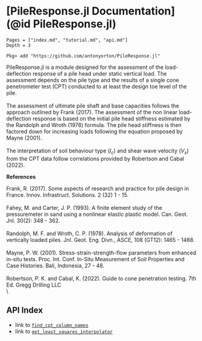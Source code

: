 # [PileResponse.jl Documentation](@id PileResponse.jl)

```@contents
Pages = ["index.md", "tutorial.md", "api.md"]
Depth = 3
```

`Pkg> add "https://github.com/antonyorton/PileResponse.jl"`

PileResponse.jl is a module designed for the assessment of the load-deflection response of a pile head under static vertical load. The assessment depends on the pile type and the results of a single cone penetrometer test (CPT) conducted to at least the design toe level of the pile.\
\
The assessment of ultimate pile shaft and base capacities follows the approach outlined by Frank (2017). The assessment of the non linear load-deflection response is based on the initial pile head stiffness estimated by the Randolph and Wroth (1978) formula. The pile head stiffness is then factored down for increasing loads following the equation proposed by Mayne (2001).\
\
The interpretation of soil behaviour type ($I_{c}$) and shear wave velocity ($V_{s}$) from the CPT data follow correlations provided by Robertson and Cabal (2022).

**References**

Frank, R. (2017). Some aspects of research and practice for pile design in France. Innov. Infrastruct. Solutions. 2 (32) 1 - 15.\
\
Fahey, M. and Carter, J. P. (1993). A finite element study of the pressuremeter in sand using a nonlinear elastic plastic model. Can. Geot. Jnl. 30(2): 348 - 362.\
\
Randolph, M. F. and Wroth, C. P. (1978). Analysis of deformation of vertically loaded piles. Jnl. Geot. Eng. Divn., ASCE, 108 (GT12): 1465 - 1488.\
\
Mayne, P. W. (2001). Stress-strain-strength-flow parameters from enhanced in-situ tests. Proc. Int. Conf. In-Situ Measurement of Soil Properties and Case Histories. Bali, Indonesia, 27 - 48.\
\
Robertson, P. K. and Cabal, K. (2022). Guide to cone penetration testing. 7th Ed. Gregg Drilling LLC
\
\

## API Index

- link to [`find_cpt_column_names`](@ref)
- link to [`get_least_squares_interpolator`](@ref)
